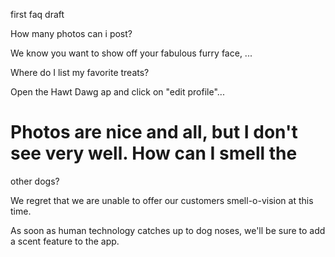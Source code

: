 first faq draft

How many photos can i post?

We know you want to show off your fabulous furry face, ...

Where do I list my favorite treats?

Open the Hawt Dawg ap and click on "edit profile"...

# Photos are nice and all, but I don't see very well. How can I smell the 
other dogs?

We regret that we are unable to offer our customers smell-o-vision at this 
time. 

As soon as human technology catches up to dog noses, we'll be sure to add a 
scent feature to the app.
